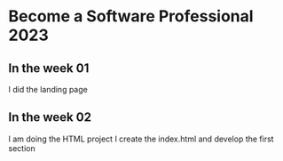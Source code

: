 # Become a Software Professional 2023
## In the week 01
 I did the landing page
## In the week 02
 I am doing the HTML project
 I create the index.html and develop the first section
 
